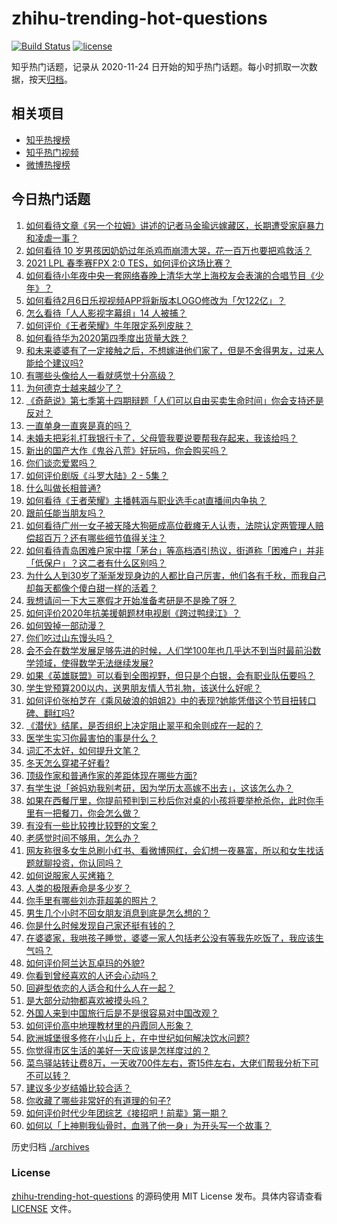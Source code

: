 # zhihu-trending-hot-questions

[![Build Status](https://github.com/justjavac/zhihu-trending-hot-questions/workflows/ci/badge.svg?branch=master)](https://github.com/justjavac/zhihu-trending-hot-questions/actions)
[![license](https://img.shields.io/github/license/justjavac/zhihu-trending-hot-questions)](https://github.com/justjavac/zhihu-trending-hot-questions/blob/master/LICENSE)

知乎热门话题，记录从 2020-11-24 日开始的知乎热门话题。每小时抓取一次数据，按天[归档](./archives)。

## 相关项目

- [知乎热搜榜](https://github.com/justjavac/zhihu-trending-top-search)
- [知乎热门视频](https://github.com/justjavac/zhihu-trending-hot-video)
- [微博热搜榜](https://github.com/justjavac/weibo-trending-hot-search)

## 今日热门话题

<!-- BEGIN -->
<!-- 最后更新时间 Sun Feb 07 2021 04:01:32 GMT+0800 (CST) -->
1. [如何看待文章《另一个拉姆》讲述的记者马金瑜远嫁藏区，长期遭受家庭暴力和凌虐一事？](https://www.zhihu.com/question/443154151)
1. [如何看待 10 岁男孩因奶奶过年杀鸡而崩溃大哭，花一百万也要把鸡救活？](https://www.zhihu.com/question/442811742)
1. [2021 LPL 春季赛FPX 2:0 TES，如何评价这场比赛？](https://www.zhihu.com/question/443184853)
1. [如何看待小年夜中央一套网络春晚上清华大学上海校友会表演的合唱节目《少年》？](https://www.zhihu.com/question/442905594)
1. [如何看待2月6日乐视视频APP将新版本LOGO修改为「欠122亿」？](https://www.zhihu.com/question/443183209)
1. [怎么看待「人人影视字幕组」14 人被捕？](https://www.zhihu.com/question/442667356)
1. [如何评价《王者荣耀》牛年限定系列皮肤？](https://www.zhihu.com/question/443191027)
1. [如何看待华为2020第四季度出货量大跌？](https://www.zhihu.com/question/442259690)
1. [和未来婆婆有了一定接触之后，不想嫁进他们家了，但是不舍得男友，过来人能给个建议吗?](https://www.zhihu.com/question/442344424)
1. [有哪些头像给人一看就感觉十分高级？](https://www.zhihu.com/question/441459020)
1. [为何德克士越来越少了？](https://www.zhihu.com/question/321467749)
1. [《奇葩说》第七季第十四期辩题「人们可以自由买卖生命时间」你会支持还是反对？](https://www.zhihu.com/question/442917510)
1. [一直单身一直爽是真的吗？](https://www.zhihu.com/question/330412814)
1. [未婚夫把彩礼打我银行卡了，父母管我要说要帮我存起来，我该给吗？](https://www.zhihu.com/question/442994514)
1. [新出的国产大作《鬼谷八荒》好玩吗，你会购买吗？](https://www.zhihu.com/question/442267375)
1. [你们谈恋爱累吗？](https://www.zhihu.com/question/399471584)
1. [如何评价剧版《斗罗大陆》2 - 5集？](https://www.zhihu.com/question/443129219)
1. [什么叫做长相普通?](https://www.zhihu.com/question/351006112)
1. [如何看待《王者荣耀》主播韩涵与职业选手cat直播间内争执？](https://www.zhihu.com/question/442893588)
1. [跟前任能当朋友吗？](https://www.zhihu.com/question/441242079)
1. [如何看待广州一女子被天降大狗砸成高位截瘫无人认责，法院认定两管理人赔偿超百万？还有哪些细节值得关注？](https://www.zhihu.com/question/443024140)
1. [如何看待青岛困难户家中摆「茅台」等高档酒引热议，街道称「困难户」并非「低保户」？这二者有什么区别吗？](https://www.zhihu.com/question/442993579)
1. [为什么人到30岁了渐渐发现身边的人都比自己厉害，他们各有千秋，而我自己却每天都像个傻白甜一样的活着？](https://www.zhihu.com/question/442671689)
1. [我想请问一下大三寒假才开始准备考研是不是晚了呀？](https://www.zhihu.com/question/435873246)
1. [如何评价2020年抗美援朝题材电视剧《跨过鸭绿江》？](https://www.zhihu.com/question/436744258)
1. [如何毁掉一部动漫？](https://www.zhihu.com/question/438413599)
1. [你们吃过山东馒头吗？](https://www.zhihu.com/question/361625056)
1. [会不会在数学发展足够先进的时候，人们学100年也几乎达不到当时最前沿数学领域，使得数学无法继续发展?](https://www.zhihu.com/question/437041378)
1. [如果《英雄联盟》可以看到全图视野，但只是个白银，会有职业队伍要吗？](https://www.zhihu.com/question/442642942)
1. [学生党预算200以内，送男朋友情人节礼物，该送什么好呢？](https://www.zhihu.com/question/368681572)
1. [如何评价张柏芝在《乘风破浪的姐姐2》中的表现?她能凭借这个节目扭转口碑、翻红吗?](https://www.zhihu.com/question/440703299)
1. [《潜伏》结尾，是否组织上决定阻止翠平和余则成在一起的？](https://www.zhihu.com/question/47613057)
1. [医学生实习你最害怕的事是什么？](https://www.zhihu.com/question/439727601)
1. [词汇不太好，如何提升文笔？](https://www.zhihu.com/question/440683258)
1. [冬天怎么穿裙子好看?](https://www.zhihu.com/question/36487818)
1. [顶级作家和普通作家的差距体现在哪些方面?](https://www.zhihu.com/question/441968455)
1. [有学生说「爸妈劝我别考研，因为学历太高嫁不出去」，这该怎么办？](https://www.zhihu.com/question/442806238)
1. [如果在西餐厅里，你提前预判到三秒后你对桌的小孩将要举枪杀你，此时你手里有一把餐刀，你会怎么做？](https://www.zhihu.com/question/432745799)
1. [有没有一些比较拽比较野的文案？](https://www.zhihu.com/question/441951247)
1. [老感觉时间不够用，怎么办？](https://www.zhihu.com/question/19633885)
1. [网友称很多女生总刷小红书、看微博网红，会幻想一夜暴富，所以和女生找话题就聊投资，你认同吗？](https://www.zhihu.com/question/443083852)
1. [如何说服家人买烤箱？](https://www.zhihu.com/question/29666862)
1. [人类的极限寿命是多少岁？](https://www.zhihu.com/question/441028220)
1. [你手里有哪些刘亦菲超美的照片？](https://www.zhihu.com/question/52207355)
1. [男生几个小时不回女朋友消息到底是怎么想的？](https://www.zhihu.com/question/265396838)
1. [你是什么时候发现自己家还挺有钱的？](https://www.zhihu.com/question/360716785)
1. [在婆婆家，我哄孩子睡觉，婆婆一家人包括老公没有等我先吃饭了，我应该生气吗？](https://www.zhihu.com/question/424718566)
1. [如何评价阿兰达瓦卓玛的外貌?](https://www.zhihu.com/question/270574192)
1. [你看到曾经喜欢的人还会心动吗？](https://www.zhihu.com/question/439332766)
1. [回避型依恋的人适合和什么人在一起？](https://www.zhihu.com/question/365927236)
1. [是大部分动物都喜欢被摸头吗？](https://www.zhihu.com/question/442523187)
1. [外国人来到中国旅行后是不是很容易对中国改观？](https://www.zhihu.com/question/437856634)
1. [如何评价高中地理教材里的丹霞同人形象？](https://www.zhihu.com/question/434559342)
1. [欧洲城堡很多修在小山丘上，在中世纪如何解决饮水问题?](https://www.zhihu.com/question/317646235)
1. [你觉得市区生活的美好一天应该是怎样度过的？](https://www.zhihu.com/question/443047423)
1. [菜鸟驿站转让费8万，一天收700件左右，寄15件左右，大佬们帮我分析下可不可以转？](https://www.zhihu.com/question/435352953)
1. [建议多少岁结婚比较合适？](https://www.zhihu.com/question/441499184)
1. [你收藏了哪些非常好的有道理的句子?](https://www.zhihu.com/question/434108029)
1. [如何评价时代少年团综艺《接招吧！前辈》第一期？](https://www.zhihu.com/question/443081913)
1. [如何以「上神剔我仙骨时，血溅了他一身」为开头写一个故事？](https://www.zhihu.com/question/435874686)
<!-- END -->

历史归档 [./archives](./archives)

### License

[zhihu-trending-hot-questions](https://github.com/justjavac/zhihu-trending-hot-questions) 的源码使用 MIT License 发布。具体内容请查看 [LICENSE](./LICENSE) 文件。
